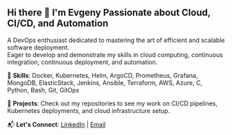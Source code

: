 ## Hi there 👋 I'm Evgeny Passionate about Cloud, CI/CD, and Automation
A DevOps enthusiast dedicated to mastering the art of efficient and scalable software deployment.
<br>
Eager to develop and demonstrate my skills in cloud computing, continuous integration, continuous deployment, and automation.


🔧 **Skills**: Docker, Kubernetes, Helm, ArgoCD, Prometheus, Grafana, MongoDB, ElasticStack, Jenkins, Ansible, Terraform, AWS, Azure, C, Python, Bash, Git, GitOps

📂 **Projects**: Check out my repositories to see my work on CI/CD pipelines, Kubernetes deployments, and cloud infrastructure setup.

📬 **Let's Connect**: [LinkedIn](https://www.linkedin.com/in/evgeny-nikolin-a9965828b) | [Email](mailto:evgenynik92@gmail.com)
